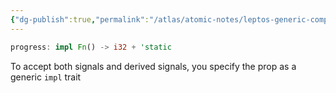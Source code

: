 ```yaml
---
{"dg-publish":true,"permalink":"/atlas/atomic-notes/leptos-generic-component-prop/","tags":["☢️","rust","software","programming"],"updated":"2024-11-09T09:32:28.258-08:00"}
---
```


```rust
progress: impl Fn() -> i32 + 'static
```

To accept both signals and derived signals, you specify the prop as a generic `impl` trait